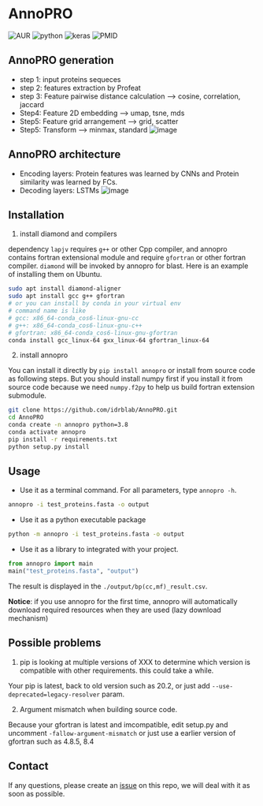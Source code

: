 # AnnoPRO
![AUR](https://img.shields.io/badge/license-MIT-blue.svg)
![python](https://img.shields.io/badge/python->=3.8-success.svg)
![keras](https://img.shields.io/badge/keras-2.5.0-success.svg)
![PMID](https://img.shields.io/badge/PMID-Not%20available-red.svg)
## AnnoPRO generation
* step 1: input proteins sequeces
* step 2: features extraction by Profeat
* step 3:  Feature pairwise distance calculation --> cosine, correlation, jaccard
* Step4: Feature 2D embedding --> umap, tsne, mds
* Step5: Feature grid arrangement --> grid, scatter
* Step5: Transform --> minmax, standard
![image](https://user-images.githubusercontent.com/76670356/204513203-2f0a430b-4b2c-4b1e-9587-3ee5a953150b.png)
## AnnoPRO architecture
* Encoding layers: Protein features was learned by CNNs and Protein similarity was learned by FCs.
* Decoding layers: LSTMs
![image](https://user-images.githubusercontent.com/76670356/204524869-31f558f0-0298-48c5-b4d2-3d5d087a2def.png)
## Installation
1. install diamond and compilers

dependency `lapjv` requires `g++` or other Cpp compiler, and annopro contains fortran extensional module and require `gfortran` or other fortran compiler. `diamond` will be invoked by annopro for blast. Here is an example of installing them on Ubuntu.

```bash
sudo apt install diamond-aligner
sudo apt install gcc g++ gfortran
# or you can install by conda in your virtual env
# command name is like 
# gcc: x86_64-conda_cos6-linux-gnu-cc
# g++: x86_64-conda_cos6-linux-gnu-c++
# gfortran: x86_64-conda_cos6-linux-gnu-gfortran
conda install gcc_linux-64 gxx_linux-64 gfortran_linux-64
```

2. install annopro

You can install it directly by `pip install annopro` or install from source code as following steps.
But you should install numpy first if you install it from source code because we need `numpy.f2py` to help us build fortran extension submodule.
```bash
git clone https://github.com/idrblab/AnnoPRO.git
cd AnnoPRO
conda create -n annopro python=3.8
conda activate annopro
pip install -r requirements.txt
python setup.py install
```

## Usage
- Use it as a terminal command. For all parameters, type `annopro -h`.
```bash
annopro -i test_proteins.fasta -o output
```
- Use it as a python executable package

```bash
python -m annopro -i test_proteins.fasta -o output
```

- Use it as a library to integrated with your project.
```python
from annopro import main
main("test_proteins.fasta", "output")
```

The result is displayed in the `./output/bp(cc,mf)_result.csv`.

**Notice**: if you use annopro for the first time, annopro will
automatically download required resources when they are used
(lazy download mechanism)

## Possible problems
1. pip is looking at multiple versions of XXX to determine which version is compatible with other requirements. this could take a while.

Your pip is latest, back to old version such as 20.2, or just add `--use-deprecated=legacy-resolver` param.

2. Argument mismatch when building source code.

Because your gfortran is latest and imcompatible,
edit setup.py and uncomment `-fallow-argument-mismatch` or 
just use a earlier version of gfortran such as 4.8.5, 8.4

## Contact
If any questions, please create an [issue](https://github.com/idrblab/AnnoPRO/issues/new/choose) on this repo, we will deal with it as soon as possible.
